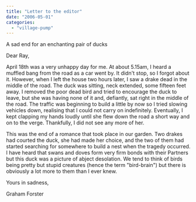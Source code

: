 ```yaml
---
title: "Letter to the editor"
date: "2006-05-01"
categories: 
  - "village-pump"
---
```


A sad end for an enchanting pair of ducks

Dear Ray,

April 18th was a very unhappy day for me. At about 5.15am, I heard a muffled bang from the road as a car went by. It didn't stop, so I forgot about it. However, when I left the house two hours later, I saw a drake dead in the middle of the road. The duck was sitting, neck extended, some fifteen feet away. I removed the poor dead bird and tried to encourage the duck to leave, but she was having none of it and, defiantly, sat right in the middle of the road. The traffic was beginning to build a little by now so I tried slowing vehicles down, realising that I could not carry on indefinitely. Eventually, I kept clapping my hands loudly until she flew down the road a short way and on to the verge. Thankfully, I did not see any more of her.

This was the end of a romance that took place in our garden. Two drakes had courted the duck, she had made her choice, and the two of them had started searching for somewhere to build a nest when the tragedy occurred. I have heard that swans and doves form very firm bonds with their Partners but this duck was a picture of abject desolation. We tend to think of birds being pretty but stupid creatures (hence the term "bird-brain") but there is obviously a lot more to them than I ever knew.

Yours in sadness,

Graham Forster
